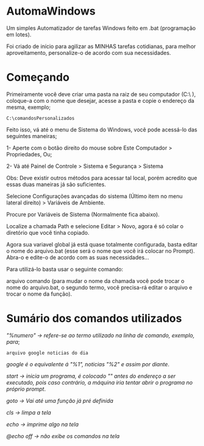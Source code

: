 # AutomaWindows
Um simples Automatizador de tarefas Windows feito em .bat (programação em lotes).

Foi criado de início para agilizar as MINHAS tarefas cotidianas, para melhor aproveitamento, personalize-o de acordo com sua necessidades.

# Começando
Primeiramente você deve criar uma pasta na raiz de seu computador (C:\ ), coloque-a com o nome que desejar, acesse a pasta e copie o endereço da mesma, exemplo;

    C:\comandosPersonalizados

Feito isso, vá até o menu de Sistema do Windows, você pode acessá-lo das seguintes maneiras;

1- Aperte com o botão direito do mouse sobre Este Computador > Propriedades, Ou;

2- Vá até Painel de Controle > Sistema e Segurança > Sistema

Obs: Deve existir outros métodos para acessar tal local, porém acredito que essas duas maneiras já são suficientes.

Selecione Configurações avançadas do sistema (Último item no menu lateral direito) > Variáveis de Ambiente.

Procure por Variáveis de Sistema (Normalmente fica abaixo).

Localize a chamada Path e selecione Editar > Novo, agora é só colar o diretório que você tinha copiado.

Agora sua variavel global já está quase totalmente configurada, basta editar o nome do arquivo.bat (esse será o nome que você irá colocar no Prompt). Abra-o e edite-o de acordo com as suas necessidades...

Para utilizá-lo basta usar o seguinte comando:

arquivo comando (para mudar o nome da chamada você pode trocar o nome do arquivo.bat, o segundo termo, você precisa-rá editar o arquivo e trocar o nome da função).

# Sumário dos comandos utilizados

*"%numero" -> refere-se ao termo utilizado na linha de comando, exemplo, para*;

    arquivo google noticias do dia 

*google é o equivalente á "%1", noticias "%2" e assim por diante*.

*start -> inicia um programa, é colocado "" antes do endereço a ser executado, pois caso contrário, a máquina iria tentar abrir o programa no próprio prompt*.

*goto -> Vai até uma função já pré definida*

*cls -> limpa a tela*

*echo -> imprime algo na tela*

*@echo off -> não exibe os comandos na tela*
